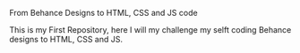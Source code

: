 From Behance Designs to HTML, CSS and JS code





This is my First Repository, here I will my challenge my selft coding Behance designs to HTML, CSS and JS.
